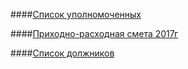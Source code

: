 ####[Список уполномоченных](../doc/NEW2.txt)


####[Приходно-расходная смета 2017г](../doc/NEW3.txt)


####[Список должников](../doc/NEW4.txt)
